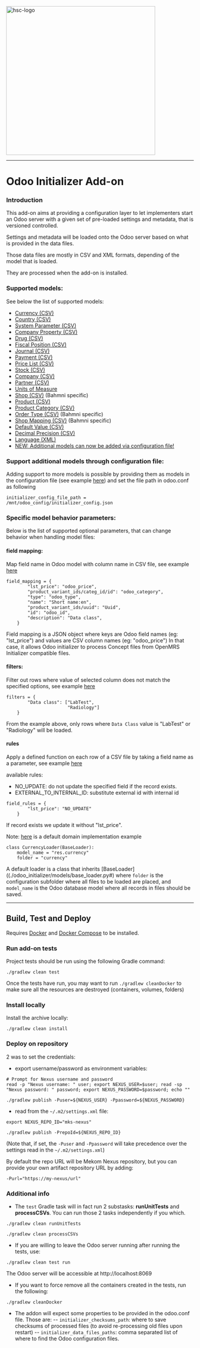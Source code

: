 <img src="readme/crudem-hsc-logo.png" alt="hsc-logo" width="400"/>

------

# Odoo Initializer Add-on

### Introduction
This add-on aims at providing a configuration layer to let implementers start an Odoo server with a given set of pre-loaded settings and metadata, that is versioned controlled.

Settings and metadata will be loaded onto the Odoo server based on what is provided in the data files.

Those data files are mostly in CSV and XML formats, depending of the model that is loaded.

They are processed when the add-on is installed.

### Supported models:

See below the list of supported models:
- [Currency (CSV)](./readme/currency.md)
- [Country (CSV)](./readme/country.md)
- [System Parameter (CSV)](./readme/system_parameter.md)
- [Company Property (CSV)](./readme/company_property.md)
- [Drug (CSV)](./readme/drug.md)
- [Fiscal Position (CSV)](./readme/fiscal_position.md)
- [Journal (CSV)](./readme/journal.md)
- [Payment (CSV)](./readme/payment_term.md)
- [Price List (CSV)](./readme/price_list.md)
- [Stock (CSV)](./readme/stock_location.md)
- [Company (CSV)](./readme/company.md)
- [Partner (CSV)](./readme/partner.md)
- [Units of Measure](./readme/uom.md)
- [Shop (CSV)](./readme/sale_shop.md) (Bahmni specific)
- [Product (CSV)](./readme/product.md)
- [Product Category (CSV)](./readme/product_category.md)
- [Order Type (CSV)](./readme/order_type.md) (Bahmni specific)
- [Shop Mapping (CSV)](./readme/shop_mapping.md) (Bahmni specific)
- [Default Value (CSV)](./readme/default_value.md)
- [Decimal Precision (CSV)](./readme/decimal_precision.md)
- [Language (XML)](./readme/language.md)
- [NEW: Additional models can now be added via configuration file!](###-support-additional-models-through-configuration-file)


### Support additional models through configuration file:

Adding support to more models is possible by providing them as models in the configuration file (see example [here](./odoo_initializer/tests/resources/config/inializer_config.json)) and set the file path in odoo.conf as following

```
initializer_config_file_path = /mnt/odoo_config/initializer_config.json
```
### Specific model behavior parameters:

Below is the list of supported optional parameters, that can change behavior when handling model files:

#### field mapping:
Map field name in Odoo model with column name in CSV file, see example [here](./odoo_initializer/models/orders_loader.py#L6-L14)

```
field_mapping = {
        "lst_price": "odoo_price",
        "product_variant_ids/categ_id/id": "odoo_category",
        "type": "odoo_type",
        "name": "Short name:en",
        "product_variant_ids/uuid": "Uuid",
        "id": "odoo_id",
        "description": "Data class",
    }
```
Field mapping is a JSON object where keys are Odoo field names (eg: "lst_price") and values are CSV column names (eg: "odoo_price")
In that case, it allows Odoo initializer to process Concept files from OpenMRS Initializer compatible files.

#### filters:
Filter out rows where value of selected column does not match the specified options, see example [here](./odoo_initializer/models/orders_loader.py#L16)
```
filters = {
        "Data class": ["LabTest",
                       "Radiology"]
    }
```
From the example above, only rows where `Data Class` value is "LabTest" or "Radiology" will be loaded.

#### rules
Apply a defined function on each row of a CSV file by taking a field name as a parameter, see example [here](./odoo_initializer/models/product_loader.py#L8-L10)

available rules:
- NO_UPDATE: do not update the specified field if the record exists.
- EXTERNAL_TO_INTERNAL_ID: substitute external id with internal id

```
field_rules = {
        "lst_price": "NO_UPDATE"
    }
```
If record exists we update it without "lst_price".

Note: [here](./odoo_initializer/models/currency_loader.py#L4) is a default domain implementation example
```
class CurrencyLoader(BaseLoader):
    model_name = "res.currency"
    folder = "currency"
```

A default loader is a class that inherits [BaseLoader]((./odoo_initializer/models/base_loader.py#) where `folder` is the configuration subfolder where all files to be loaded are placed, and `model_name` is the Odoo database model where all records in files should be saved.

----
## Build, Test and Deploy
Requires [Docker](https://docs.docker.com/install/) and [Docker Compose](https://docs.docker.com/compose/install/) to be installed.

### Run add-on tests

Project tests should be run using the following Gradle command:
```
./gradlew clean test
```

Once the tests have run, you may want to run `./gradlew cleanDocker` to make sure all the resources are destroyed (containers, volumes, folders)

### Install locally

Install the archive locally:
```
./gradlew clean install
```

### Deploy on repository

2 was to set the credentials:
- export username/password as environment variables:
```
# Prompt for Nexus username and password
read -p "Nexus username: " user; export NEXUS_USER=$user; read -sp "Nexus password: " password; export NEXUS_PASSWORD=$password; echo ""
```
```
./gradlew publish -Puser=${NEXUS_USER} -Ppassword=${NEXUS_PASSWORD}
```

- read from the `~/.m2/settings.xml` file:
```
export NEXUS_REPO_ID="mks-nexus"
```
```
./gradlew publish -PrepoId=${NEXUS_REPO_ID}
```

(Note that, if set, the `-Puser` and `-Ppassword` will take precedence over the settings read in the `~/.m2/settings.xml`)

By default the repo URL will be Mekom Nexus repository, but you can provide your own artifact repository URL by adding:
```
-Purl="https://my-nexus/url"
```

### Additional info
- The `test` Gradle task will in fact run 2 substasks: **runUnitTests** and **processCSVs**.
You can run those 2 tasks independently if you which.
```
./gradlew clean runUnitTests
```
```
./gradlew clean processCSVs
```

- If you are willing to leave the Odoo server running after running the tests, use:
```
./gradlew clean test run
```
The Odoo server will be accessible at http://localhost:8069

- If you want to force remove all the containers created in the tests, run the following:
```
./gradlew cleanDocker
```

- The addon will expect some properties to be provided in the odoo.conf file. Those are:
-- `initializer_checksums_path`: where to save checksums of processed files (to avoid re-processing old files upon restart)
-- `initializer_data_files_paths`: comma separated list of where to find the Odoo configuration files.
